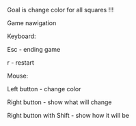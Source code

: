 Goal is change color for all squares !!!

Game nawigation

  Keyboard:

  Esc - ending game

  r - restart


  Mouse:

  Left button - change color

  Right button - show what will change

  Right button with Shift - show how it will be

